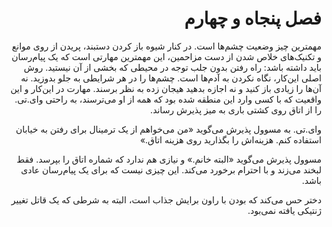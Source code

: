 <div dir="rtl">

# فصل پنجاه و چهارم


مهمترین چیز وضعیت چشم‌ها است. در کنار شیوه باز کردن دستبند، پریدن از روی موانع و تکنیک‌های خلاص شدن از دست مزاحمین، این مهمترین مهارتی است که یک پیام‌رسان باید داشته باشد: راه رفتن بدون جلب توجه در محیطی که بخشی از آن نیستید. روش اصلی این‌کار، نگاه نکردن به آدم‌ها است. چشم‌ها را در هر شرایطی به جلو بدوزید. نه آن‌ها را زیادی باز کنید و نه اجازه بدهید هیجان زده به نظر برسند. مهارت در این‌کار و این واقعیت که با کسی وارد این منطقه شده بود که همه از او می‌ترسند، به راحتی وای.تی. را از اتاق روی کشتی باری به میز پذیرش رساند.

وای.تی. به مسوول پذیرش می‌گوید «من می‌خواهم از یک ترمینال برای رفتن به خیابان استفاده کنم. هزینه‌اش را بگذارید روی هزینه اتاق.»

مسوول پذیرش می‌گوید «البته خانم.» و نیازی هم ندارد که شماره اتاق را بپرسد. فقط لبخند می‌زند و با احترام برخورد می‌کند. این چیزی نیست که برای یک پیام‌رسان عادی باشد.

دختر حس می‌کند که بودن با راون برایش جذاب است، البته به شرطی که یک قاتل تغییر ژنتیکی یافته نمی‌بود.




</div>
